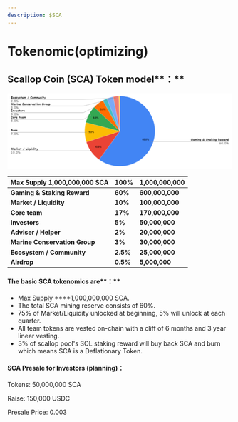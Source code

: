 ```yaml
---
description: $SCA
---
```


# Tokenomic\(optimizing\)

## **Scallop Coin \(SCA\)** Token model**：**

![](../.gitbook/assets/image%20%281%29.png)

| Max Supply **1,000,000,000 SCA** | **100%** | **1,000,000,000** |
| :--- | :--- | :--- |
| **Gaming & Staking Reward** | **60%** | **600,000,000** |
| **Market / Liquidity** | **10%** | **100,000,000** |
| **Core team**  | **17%** | **170,000,000** |
| **Investors** | **5%** | **50,000,000** |
| **Adviser / Helper** | **2%** | **20,000,000** |
| **Marine Conservation Group** | **3%** | **30,000,000** |
| **Ecosystem / Community** | **2.5%** | **25,000,000** |
| **Airdrop** | **0.5%** | **5,000,000** |



#### The basic SCA tokenomics are**：**

* Max Supply ****1,000,000,000 SCA.
* The total SCA mining reserve consists of 60%.
* 75% of Market/Liquidity unlocked at beginning, 5% will unlock at each quarter.
* All team tokens are vested on-chain with a cliff of 6 months and 3 year linear vesting.
* 3% of scallop pool's SOL staking reward will buy back SCA and burn which means SCA is a Deflationary Token.

#### 

#### SCA Presale for **Investors \(**planning**\)：**

Tokens: 50,000,000 SCA 

Raise: 150,000 USDC

Presale Price: 0.003



#### 

